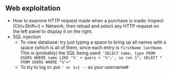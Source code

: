 ## Web exploitation
* How to examine HTTP request made when a purchase is made: Inspect
  (Ctrl+Shift+i) < Network, then reload and select any HTTP request on the left
  panel to display it on the right.
* SQL injection
    * To view database: try just typing a space to bring up all names with a
      space (which is all of them, since each entry is `firstName lastName`.
      This is (probably) the SQL being used: `'SELECT name, type FROM USERS
      WHERE name LIKE "%' + query + '%";', so run 1"; SELECT * FROM USERS WHERE
      "%"="`
    * To try to log in: put `' or 1=1 --` as your username#
